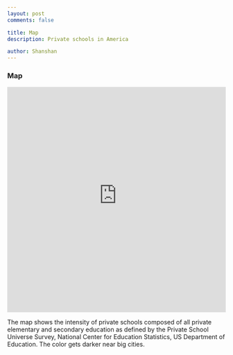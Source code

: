 ```yaml
---
layout: post
comments: false

title: Map
description: Private schools in America

author: Shanshan
---
```


### Map

<iframe width="100%" height="520" frameborder="0" src="https://shanshanwang2016.carto.com/viz/21164f20-51fc-11e6-959a-0ef7f98ade21/embed_map" allowfullscreen webkitallowfullscreen mozallowfullscreen oallowfullscreen msallowfullscreen></iframe>


The map shows the intensity of private schools composed of all private elementary and secondary education as defined by the Private School Universe Survey, National Center for Education Statistics, US Department of Education. The color gets darker near big cities.

